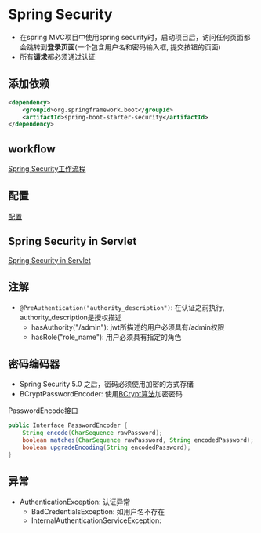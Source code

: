 # Spring Security

- 在spring MVC项目中使用spring security时，启动项目后，访问任何页面都会跳转到**登录页面**(一个包含用户名和密码输入框, 提交按钮的页面)
- 所有**请求**都必须通过认证

## 添加依赖

```xml
<dependency>
    <groupId>org.springframework.boot</groupId>
    <artifactId>spring-boot-starter-security</artifactId>
</dependency>
```

## workflow

[Spring Security工作流程](SpringSecurity_Workflow.md)

## 配置

[配置](SpringSecurity_Configuration.md)

## Spring Security in Servlet

[Spring Security in Servlet](SpringSecurity_In_Servlet.md)

## 注解

- `@PreAuthentication("authority_description")`: 在认证之前执行, authority_description是授权描述
  - hasAuthority("/admin"): jwt所描述的用户必须具有/admin权限
  - hasRole("role_name"): 用户必须具有指定的角色

## 密码编码器

- Spring Security 5.0 之后，密码必须使用加密的方式存储
- BCryptPasswordEncoder: 使用[BCrypt算法](../../../unsorted/Message_Digest_Algorithm.md)加密密码

PasswordEncode接口

```java
public Interface PasswordEncoder {
    String encode(CharSequence rawPassword);
    boolean matches(CharSequence rawPassword, String encodedPassword);
    boolean upgradeEncoding(String encodedPassword);
}
```

## 异常

- AuthenticationException: 认证异常
  - BadCredentialsException: 如用户名不存在
  - InternalAuthenticationServiceException: 